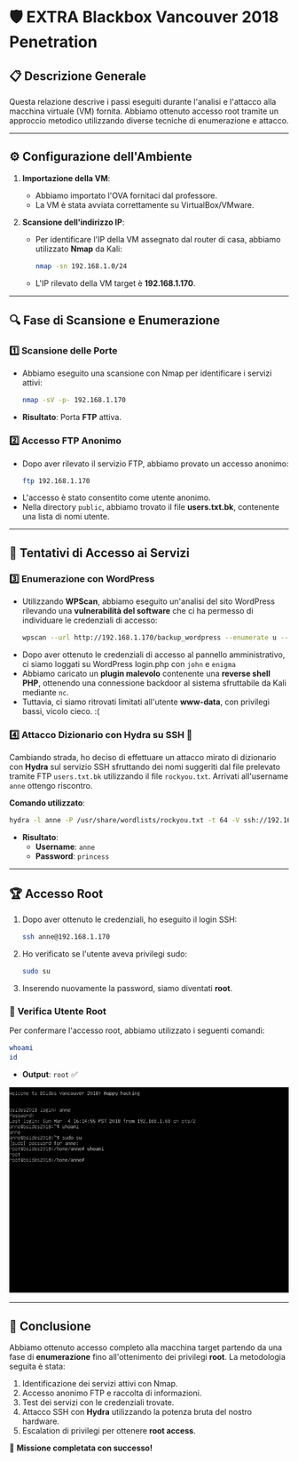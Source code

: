 # 🛡️ EXTRA Blackbox Vancouver 2018 Penetration

## 📋 **Descrizione Generale**
Questa relazione descrive i passi eseguiti durante l'analisi e l'attacco alla macchina virtuale (VM) fornita. Abbiamo ottenuto accesso root tramite un approccio metodico utilizzando diverse tecniche di enumerazione e attacco.

---

## ⚙️ **Configurazione dell'Ambiente**
1. **Importazione della VM**: 
   - Abbiamo importato l'OVA fornitaci dal professore.
   - La VM è stata avviata correttamente su VirtualBox/VMware.

2. **Scansione dell'indirizzo IP**:
   - Per identificare l'IP della VM assegnato dal router di casa, abbiamo utilizzato **Nmap** da Kali:
     ```bash
     nmap -sn 192.168.1.0/24
     ```
   - L'IP rilevato della VM target è **192.168.1.170**.

---

## 🔍 **Fase di Scansione e Enumerazione**
### 1️⃣ **Scansione delle Porte**
- Abbiamo eseguito una scansione con Nmap per identificare i servizi attivi:
  ```bash
  nmap -sV -p- 192.168.1.170
  ```
- **Risultato**: Porta **FTP** attiva.

### 2️⃣ **Accesso FTP Anonimo**
- Dopo aver rilevato il servizio FTP, abbiamo provato un accesso anonimo:
  ```bash
  ftp 192.168.1.170
  ```
- L'accesso è stato consentito come utente anonimo.
- Nella directory `public`, abbiamo trovato il file **users.txt.bk**, contenente una lista di nomi utente.

---


## 🔐 **Tentativi di Accesso ai Servizi**
### 3️⃣ **Enumerazione con WordPress**
- Utilizzando **WPScan**, abbiamo eseguito un'analisi del sito WordPress rilevando una **vulnerabilità del software** che ci ha permesso di individuare le credenziali di accesso:
  ```bash
  wpscan --url http://192.168.1.170/backup_wordpress --enumerate u --passwords /usr/share/wordlists/rockyou.txt
  ```
- Dopo aver ottenuto le credenziali di accesso al pannello amministrativo, ci siamo loggati su WordPress login.php con `john` e `enigma`
- Abbiamo caricato un **plugin malevolo** contenente una **reverse shell PHP**, ottenendo una connessione backdoor al sistema sfruttabile da Kali mediante `nc`.
- Tuttavia, ci siamo ritrovati limitati all'utente **www-data**, con privilegi bassi, vicolo cieco. :(

### 4️⃣ **Attacco Dizionario con Hydra su SSH** 🚀
Cambiando strada, ho deciso di effettuare un attacco mirato di dizionario con **Hydra** sul servizio SSH sfruttando dei nomi suggeriti dal file prelevato tramite FTP `users.txt.bk` utilizzando il file `rockyou.txt`.
Arrivati all'username `anne` ottengo riscontro.

**Comando utilizzato**:
```bash
hydra -l anne -P /usr/share/wordlists/rockyou.txt -t 64 -V ssh://192.168.1.170
```

- **Risultato**:
  - **Username**: `anne`
  - **Password**: `princess`

---

## 🏆 **Accesso Root**
1. Dopo aver ottenuto le credenziali, ho eseguito il login SSH:
   ```bash
   ssh anne@192.168.1.170
   ```
2. Ho verificato se l'utente aveva privilegi sudo:
   ```bash
   sudo su
   ```
3. Inserendo nuovamente la password, siamo diventati **root**.

### 📌 **Verifica Utente Root**
Per confermare l'accesso root, abbiamo utilizzato i seguenti comandi:
```bash
whoami
id
```
- **Output**: `root` ✅

![Success!](./RootSuccess.png)

---

## 🎯 **Conclusione**
Abbiamo ottenuto accesso completo alla macchina target partendo da una fase di **enumerazione** fino all'ottenimento dei privilegi **root**. La metodologia seguita è stata:

1. Identificazione dei servizi attivi con Nmap.
2. Accesso anonimo FTP e raccolta di informazioni.
3. Test dei servizi con le credenziali trovate.
4. Attacco SSH con **Hydra** utilizzando la potenza bruta del nostro hardware.
5. Escalation di privilegi per ottenere **root access**.

🚀 **Missione completata con successo!**
